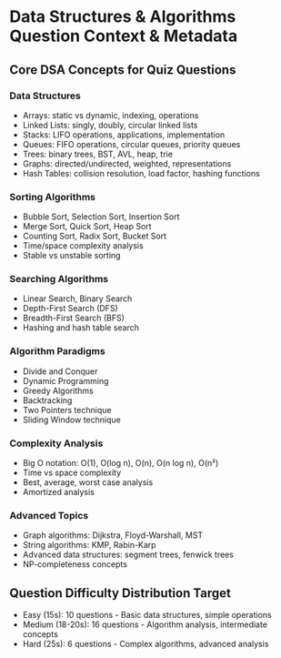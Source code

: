 # Data Structures & Algorithms Question Context & Metadata

## Core DSA Concepts for Quiz Questions

### Data Structures
- Arrays: static vs dynamic, indexing, operations
- Linked Lists: singly, doubly, circular linked lists
- Stacks: LIFO operations, applications, implementation
- Queues: FIFO operations, circular queues, priority queues
- Trees: binary trees, BST, AVL, heap, trie
- Graphs: directed/undirected, weighted, representations
- Hash Tables: collision resolution, load factor, hashing functions

### Sorting Algorithms
- Bubble Sort, Selection Sort, Insertion Sort
- Merge Sort, Quick Sort, Heap Sort
- Counting Sort, Radix Sort, Bucket Sort
- Time/space complexity analysis
- Stable vs unstable sorting

### Searching Algorithms
- Linear Search, Binary Search
- Depth-First Search (DFS)
- Breadth-First Search (BFS)
- Hashing and hash table search

### Algorithm Paradigms
- Divide and Conquer
- Dynamic Programming
- Greedy Algorithms
- Backtracking
- Two Pointers technique
- Sliding Window technique

### Complexity Analysis
- Big O notation: O(1), O(log n), O(n), O(n log n), O(n²)
- Time vs space complexity
- Best, average, worst case analysis
- Amortized analysis

### Advanced Topics
- Graph algorithms: Dijkstra, Floyd-Warshall, MST
- String algorithms: KMP, Rabin-Karp
- Advanced data structures: segment trees, fenwick trees
- NP-completeness concepts

## Question Difficulty Distribution Target
- Easy (15s): 10 questions - Basic data structures, simple operations
- Medium (18-20s): 16 questions - Algorithm analysis, intermediate concepts
- Hard (25s): 6 questions - Complex algorithms, advanced analysis
